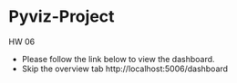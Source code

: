 # Pyviz-Project
HW 06

- Please follow the link below to view the dashboard. 
- Skip the overview tab 
http://localhost:5006/dashboard